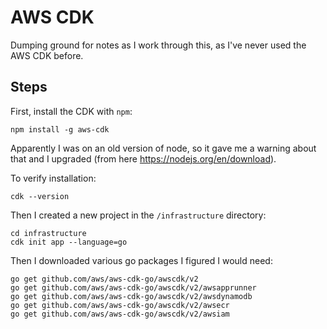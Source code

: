 # AWS CDK
Dumping ground for notes as I work through this, as I've never used the AWS CDK before.

## Steps

First, install the CDK with `npm`:

```
npm install -g aws-cdk
```

Apparently I was on an old version of node, so it gave me a warning about that and I upgraded (from here https://nodejs.org/en/download).

To verify installation:
```
cdk --version
```

Then I created a new project in the `/infrastructure` directory:

```
cd infrastructure
cdk init app --language=go
```

Then I downloaded various go packages I figured I would need:

```
go get github.com/aws/aws-cdk-go/awscdk/v2
go get github.com/aws/aws-cdk-go/awscdk/v2/awsapprunner
go get github.com/aws/aws-cdk-go/awscdk/v2/awsdynamodb
go get github.com/aws/aws-cdk-go/awscdk/v2/awsecr
go get github.com/aws/aws-cdk-go/awscdk/v2/awsiam
```